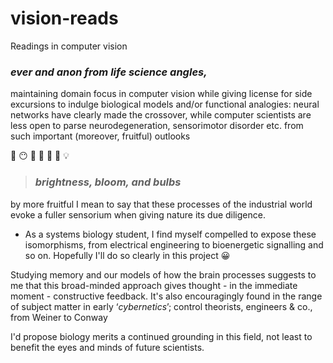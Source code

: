# vision-reads

Readings in computer vision

### _ever and anon from life science angles,_ 

maintaining domain focus in computer vision while giving license for side excursions to indulge biological models and/or functional analogies: neural networks have clearly made the crossover, while computer scientists are less open to parse neurodegeneration, sensorimotor disorder etc. from such important (moreover, fruitful) outlooks 

:seedling: :no_mouth: :eyes: :ear_of_rice: :high_brightness: :flashlight: :bulb:

> ### _brightness, bloom, and bulbs_

by more fruitful I mean to say that these processes of the industrial world evoke a fuller sensorium when giving nature its due diligence.

- As a systems biology student, I find myself compelled to expose these isomorphisms, from electrical engineering to bioenergetic signalling and so on. Hopefully I'll do so clearly in this project :grinning:

Studying memory and our models of how the brain processes suggests to me that this broad-minded approach gives thought - in the immediate moment - constructive feedback. It's also encouragingly found in the range of subject matter in early ‘_cybernetics_’; control theorists, engineers & co., from Weiner to Conway

I'd propose biology merits a continued grounding in this field, not least to benefit the eyes and minds of future scientists.

